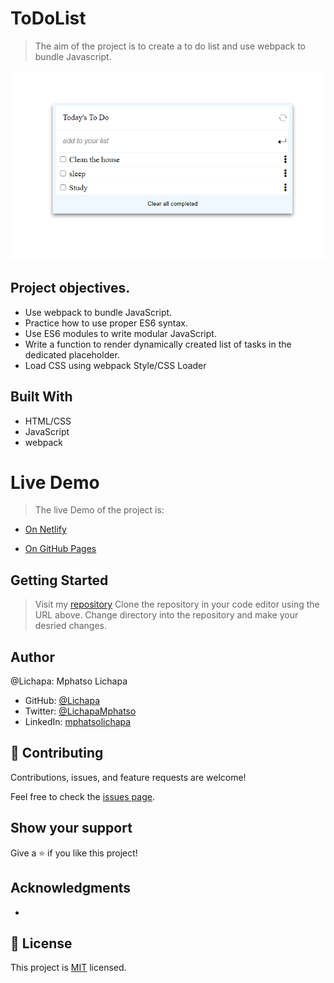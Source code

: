 # ToDoList

> The aim of the project is to create a to do list and use webpack to bundle Javascript.

![screenshot](./screenshot.PNG)

## Project objectives.
- Use webpack to bundle JavaScript.
- Practice how to use proper ES6 syntax.
- Use ES6 modules to write modular JavaScript.
- Write a function to render dynamically created list of tasks in the dedicated placeholder. 
- Load CSS using webpack Style/CSS Loader

## Built With

- HTML/CSS
- JavaScript
- webpack

# Live Demo
> The live Demo of the project is:
- [On Netlify](https://618639f341845acb2eca1f8c--jovial-haibt-337d30.netlify.app/)

- [On GitHub Pages](https://lichapa.github.io/ToDoList/dist/)


## Getting Started

> Visit my [repository](https://github.com/Lichapa/ToDoList.git)
> Clone the repository in your code editor using the URL above.
> Change directory into the repository and make your desried changes.
## Author

@Lichapa: Mphatso Lichapa

- GitHub: [@Lichapa](https://github.com/Lichapa)
- Twitter: [@LichapaMphatso](https://twitter.com/LichapaMphatso)
- LinkedIn: [mphatsolichapa](https://www.linkedin.com/in/mphatsolichapa)

## 🤝 Contributing

Contributions, issues, and feature requests are welcome!

Feel free to check the [issues page](https://github.com/Lichapa/ToDoList/issues).

## Show your support

Give a ⭐️ if you like this project!

## Acknowledgments

- 
## 📝 License

This project is [MIT](https://mit-license.org/) licensed.